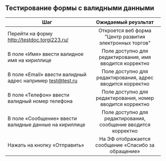 ## Тестирование формы с валидными данными
| Шаг           | Ожидаемый реузльтат            | 
| -------------                                  |:------------------:                                                | 
| Перейти на форму http://testdoc.torgi223.ru/   | Откроется веб форма "Центр развития электронных торгов"            | 
| В поле «Имя» ввести валидное имя на кириллице  | Поле доступно для редактирования, имя вводится корректно           |
| В поле «Email» ввести валидный адрес например test@test.ru | Поле доступно для редактирования, адрес вводится корректно  | 
| В поле «Телефон» ввести валидный номер телефона | Поле доступно для редактирования, номер вводится корректно |
| В поле «Сообщение» ввести валидные данные на кириллице | Поле доступно для редактирования, сообщение вводится корректно |
| Нажать на кнопку «Отправить» | На ЭФ отображается сообщение «Спасибо за обращение» |
